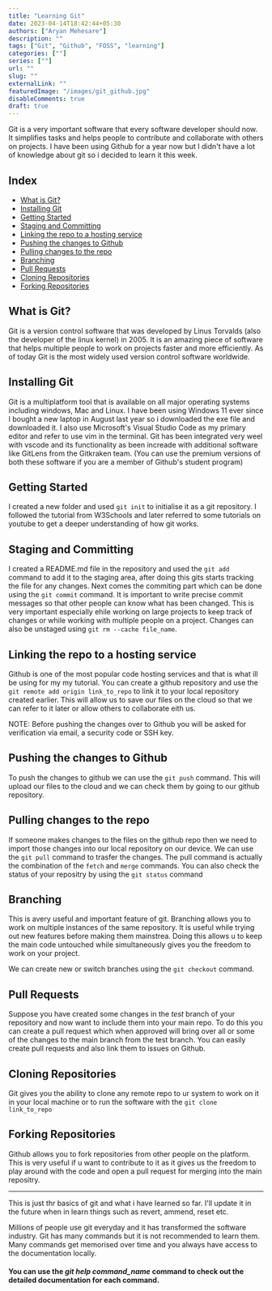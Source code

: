 ```yaml
---
title: "Learning Git"
date: 2023-04-14T18:42:44+05:30
authors: ["Aryan Mehesare"]
description: ""
tags: ["Git", "Github", "FOSS", "learning"]
categories: [""]
series: [""]
url: ""
slug: ""
externalLink: ""
featuredImage: "/images/git_github.jpg"
disableComments: true
draft: true
---
```


Git is a very important software that every software developer should now. It simplifies tasks and helps people to contribute and collaborate with others on projects. I have been using Github for a year now but I didn't have a lot of knowledge about git so i decided to learn it this week.

<h2>Index</h2>

- [What is Git?](#what-is-git)
- [Installing Git](#installing-git)
- [Getting Started](#getting-started)
- [Staging and Committing](#staging-and-committing)
- [Linking the repo to a hosting service](#linking-the-repo-to-a-hosting-service)
- [Pushing the changes to Github](#pushing-the-changes-to-github)
- [Pulling changes to the repo](#pulling-changes-to-the-repo)
- [Branching](#branching)
- [Pull Requests](#pull-requests)
- [Cloning Repositories](#cloning-repositories)
- [Forking Repositories](#forking-repositories)

## What is Git?

Git is a version control software that was developed by Linus Torvalds (also the developer of the linux kernel) in 2005. It is an amazing piece of software that helps multiple people to work on projects faster and more efficiently. As of today Git is the most widely used version control software worldwide.

## Installing Git

Git is a multiplatform tool that is available on all major operating systems including windows, Mac and Linux. I have been using Windows 11 ever since I bought a new laptop in August last year so i downloaded the exe file and downloaded it. I also use Microsoft's Visual Studio Code as my primary editor and refer to use vim in the terminal. Git has been integrated very weel with vscode and its functionality as been increade with additional software like GitLens from the Gitkraken team. (You can use the premium versions of both these software if you are a member of Github's student program)

## Getting Started

I created a new folder and used `git init` to initialise it as a git repository. I followed the tutorial from W3Schools and later referred to some tutorials on youtube to get a deeper understanding of how git works.

## Staging and Committing

I created a README.md file in the repository and used the `git add` command to add it to the staging area, after doing this gits starts tracking the file for any changes. Next comes the commiting part which can be done using the `git commit` command. It is important to write precise commit messages so that other people can know what has been changed. This is very important especially ehile working on large projects to keep track of changes or while working with multiple people on a project. Changes can also be unstaged using `git rm --cache file_name`.

## Linking the repo to a hosting service

Github is one of the most popular code hosting services and that is what ill be using for my my tutorial. You can create a github repository and use the `git remote add origin link_to_repo` to link it to your local repository created earlier. This will allow us to save our files on the cloud so that we can refer to it later or allow others to collaborate eith us.

NOTE: Before pushing the changes over to Github you will be asked for verification via email, a security code or SSH key.

## Pushing the changes to Github

To push the changes to github we can use the `git push` command. This will upload our files to the cloud and we can check them by going to our github repository.

## Pulling changes to the repo

If someone makes changes to the files on the github repo then we need to import those changes into our local repository on our device. We can use the `git pull` command to trasfer the changes. The pull command is actually the combination of the `fetch` and `merge` commands. You can also check the status of your repositry by using the `git status` command

## Branching

This is avery useful and important feature of git. Branching allows you to work on multiple instances of the same repository. It is useful while trying out new features before making them mainstrea. Doing this allows u to keep the main code untouched while simultaneously gives you the freedom to work on your project.

We can create new or switch branches using the `git checkout` command.

## Pull Requests

Suppose you have created some changes in the _test_ branch of your repository and now want to include them into your main repo. To do this you can create a pull request which when approved will bring over all or some of the changes to the main branch from the test branch. You can easily create pull requests and also link them to issues on Github.

## Cloning Repositories

Git gives you the ability to clone any remote repo to ur system to work on it in your local machine or to run the software with the `git clone link_to_repo`

## Forking Repositories

Github allows you to fork repositories from other people on the platform. This is very useful if u want to contribute to it as it gives us the freedom to play around with the code and open a pull request for merging into the main repositry.

---

This is just thr basics of git and what i have learned so far. I'll update it in the future when in learn things such as revert, ammend, reset etc.

Millions of people use git everyday and it has transformed the software industry. Git has many commands but it is not recommended to learn them. Many commands get memorised over time and you always have access to the documentation locally.

<h4> You can use the <i>git help command_name</i> command to check out the detailed documentation for each command. <h4>
